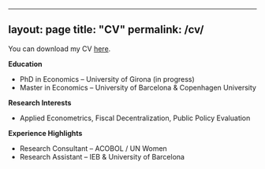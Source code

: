 
---
layout: page
title: "CV"
permalink: /cv/
---

You can download my CV [here](../CV_Alejandro_Oporto.pdf).

**Education**  
- PhD in Economics – University of Girona (in progress)  
- Master in Economics – University of Barcelona & Copenhagen University

**Research Interests**  
- Applied Econometrics, Fiscal Decentralization, Public Policy Evaluation

**Experience Highlights**  
- Research Consultant – ACOBOL / UN Women  
- Research Assistant – IEB & University of Barcelona
